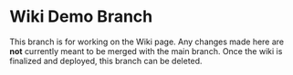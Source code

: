 # Wiki Demo Branch
This branch is for working on the Wiki page. 
Any changes made here are **not** currently meant to be merged with the main branch. 
Once the wiki is finalized and deployed, this branch can be deleted.